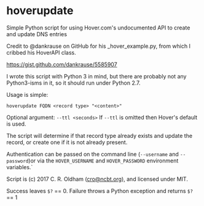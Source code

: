 # hoverupdate
Simple Python script for using Hover.com's undocumented API to create and update DNS entries

Credit to @dankrause on GitHub for his _hover_example.py, from which I cribbed his HoverAPI class.

https://gist.github.com/dankrause/5585907

I wrote this script with Python 3 in mind, but there are probably not any Python3-isms in it, so
it should run under Python 2.7.

Usage is simple:

`hoverupdate FQDN <record type> "<content>"`

Optional argument: `--ttl <seconds>`  If `--ttl` is omitted then Hover's default is used.

The script will determine if that record type already exists and update the record, or create
one if it is not already present.

Authentication can be passed on the command line (`--username` and `--password`)or via the `HOVER_USERNAME` and `HOVER_PASSWORD`
environment variables.`

Script is (c) 2017 C. R. Oldham (cro@ncbt.org), and licensed under MIT.

Success leaves `$?` == 0.  Failure throws a Python exception and returns `$?` == 1

